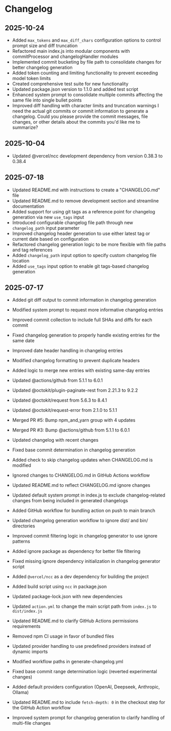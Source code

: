 # Changelog

## 2025-10-24
- Added `max_tokens` and `max_diff_chars` configuration options to control prompt size and diff truncation
- Refactored main index.js into modular components with commitProcessor and changelogHandler modules
- Implemented commit bucketing by file path to consolidate changes for better changelog generation
- Added token counting and limiting functionality to prevent exceeding model token limits
- Created comprehensive test suite for new functionality
- Updated package.json version to 1.1.0 and added test script
- Enhanced system prompt to consolidate multiple commits affecting the same file into single bullet points
- Improved diff handling with character limits and truncation warnings
I need the actual git commits or commit information to generate a changelog. Could you please provide the commit messages, file changes, or other details about the commits you'd like me to summarize?
## 2025-10-04
- Updated @vercel/ncc development dependency from version 0.38.3 to 0.38.4
## 2025-07-18
- Updated README.md with instructions to create a "CHANGELOG.md" file
- Updated README.md to remove development section and streamline documentation
- Added support for using git tags as a reference point for changelog generation via new `use_tags` input
- Introduced configurable changelog file path through new `changelog_path` input parameter
- Improved changelog header generation to use either latest tag or current date based on configuration
- Refactored changelog generation logic to be more flexible with file paths and tag references
- Added `changelog_path` input option to specify custom changelog file location
- Added `use_tags` input option to enable git tags-based changelog generation
## 2025-07-17
- Added git diff output to commit information in changelog generation
- Modified system prompt to request more informative changelog entries
- Improved commit collection to include full SHAs and diffs for each commit
- Fixed changelog generation to properly handle existing entries for the same date
- Improved date header handling in changelog entries
- Modified changelog formatting to prevent duplicate headers
- Added logic to merge new entries with existing same-day entries
- Updated @actions/github from 5.1.1 to 6.0.1
- Updated @octokit/plugin-paginate-rest from 2.21.3 to 9.2.2
- Updated @octokit/request from 5.6.3 to 8.4.1
- Updated @octokit/request-error from 2.1.0 to 5.1.1
- Merged PR #5: Bump npm_and_yarn group with 4 updates
- Merged PR #3: Bump @actions/github from 5.1.1 to 6.0.1
- Updated changelog with recent changes
- Fixed base commit determination in changelog generation
- Added check to skip changelog updates when CHANGELOG.md is modified

- Ignored changes to CHANGELOG.md in GitHub Actions workflow
- Updated README.md to reflect CHANGELOG.md ignore changes

- Updated default system prompt in index.js to exclude changelog-related changes from being included in generated changelogs

- Added GitHub workflow for bundling action on push to main branch
- Updated changelog generation workflow to ignore dist/ and bin/ directories
- Improved commit filtering logic in changelog generator to use ignore patterns
- Added ignore package as dependency for better file filtering
- Fixed missing ignore dependency initialization in changelog generator script

- Added `@vercel/ncc` as a dev dependency for building the project
- Added build script using `ncc` in package.json
- Updated package-lock.json with new dependencies

- Updated `action.yml` to change the main script path from `index.js` to `dist/index.js`

- Updated README.md to clarify GitHub Actions permissions requirements

- Removed npm CI usage in favor of bundled files
- Updated provider handling to use predefined providers instead of dynamic imports
- Modified workflow paths in generate-changelog.yml
- Fixed base commit range determination logic (reverted experimental changes)
- Added default providers configuration (OpenAI, Deepseek, Anthropic, Ollama)

- Updated README.md to include `fetch-depth: 0` in the checkout step for the GitHub Action workflow

- Improved system prompt for changelog generation to clarify handling of multi-file changes
